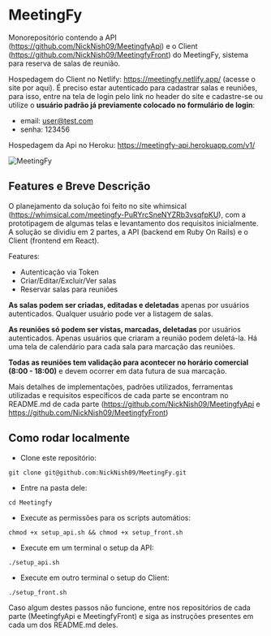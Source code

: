 # MeetingFy

Monorepositório contendo a API (https://github.com/NickNish09/MeetingfyApi) e o Client (https://github.com/NickNish09/MeetingfyFront) do MeetingFy, sistema para reserva de salas de reunião.

Hospedagem do Client no Netlify: https://meetingfy.netlify.app/ (acesse o site por aqui). É preciso estar autenticado para cadastrar salas e reuniões, para isso, entre na tela de login pelo link no header do site e cadastre-se ou utilize o **usuário padrão já previamente colocado no formulário de login**:

- email: user@test.com
- senha: 123456

Hospedagem da Api no Heroku: https://meetingfy-api.herokuapp.com/v1/

![MeetingFy](https://i.imgur.com/GaC8G1t.png)  

## Features e Breve Descrição
O planejamento da solução foi feito no site whimsical (https://whimsical.com/meetingfy-PuRYrcSneNYZRb3vsqfpKU), com a prototipagem de algumas telas e levantamento dos requisitos inicialmente. A solução se dividiu em 2 partes, a API (backend em Ruby On Rails) e o Client (frontend em React).

Features:
- Autenticação via Token  
- Criar/Editar/Excluir/Ver salas  
- Reservar salas para reuniões

**As salas podem ser criadas, editadas e deletadas** apenas por usuários autenticados. Qualquer usuário pode ver a listagem de salas.  
  
**As reuniões só podem ser vistas, marcadas, deletadas** por usuários autenticados.  Apenas usuários que criaram a reunião podem deletá-la. Há uma tela de calendário para cada sala para marcação das reuniões.
  
**Todas as reuniões tem validação para acontecer no horário comercial (8:00 - 18:00)**  e devem ocorrer em data futura de sua marcação.

Mais detalhes de implementações, padrões utilizados, ferramentas utilizadas e requisitos específicos de cada parte se encontram no README.md de cada parte (https://github.com/NickNish09/MeetingfyApi e https://github.com/NickNish09/MeetingfyFront)
## Como rodar localmente

- Clone este repositório:


```git clone git@github.com:NickNish09/MeetingFy.git```

- Entre na pasta dele:

```cd Meetingfy```


- Execute as permissões para os scripts automátios:
  

```chmod +x setup_api.sh && chmod +x setup_front.sh```

  

- Execute em um terminal o setup da API:

```./setup_api.sh```

  

- Execute em outro terminal o setup do Client:

```./setup_front.sh```

  

Caso algum destes passos não funcione, entre nos repositórios de cada parte (MeetingfyApi e MeetingfyFront) e siga as instruções presentes em cada um dos README.md deles.